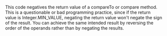 This code negatives the return value of a compareTo or compare method. This is a questionable or bad programming practice, since if the return value is Integer.MIN_VALUE, negating the return value won't negate the sign of the result. You can achieve the same intended result by reversing the order of the operands rather than by negating the results.